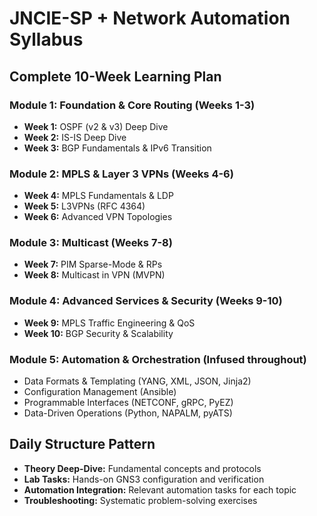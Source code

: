 # JNCIE-SP + Network Automation Syllabus

## Complete 10-Week Learning Plan

### Module 1: Foundation & Core Routing (Weeks 1-3)
- **Week 1:** OSPF (v2 & v3) Deep Dive
- **Week 2:** IS-IS Deep Dive  
- **Week 3:** BGP Fundamentals & IPv6 Transition

### Module 2: MPLS & Layer 3 VPNs (Weeks 4-6)
- **Week 4:** MPLS Fundamentals & LDP
- **Week 5:** L3VPNs (RFC 4364)
- **Week 6:** Advanced VPN Topologies

### Module 3: Multicast (Weeks 7-8)
- **Week 7:** PIM Sparse-Mode & RPs
- **Week 8:** Multicast in VPN (MVPN)

### Module 4: Advanced Services & Security (Weeks 9-10)
- **Week 9:** MPLS Traffic Engineering & QoS
- **Week 10:** BGP Security & Scalability

### Module 5: Automation & Orchestration (Infused throughout)
- Data Formats & Templating (YANG, XML, JSON, Jinja2)
- Configuration Management (Ansible)
- Programmable Interfaces (NETCONF, gRPC, PyEZ)
- Data-Driven Operations (Python, NAPALM, pyATS)

## Daily Structure Pattern
- **Theory Deep-Dive:** Fundamental concepts and protocols
- **Lab Tasks:** Hands-on GNS3 configuration and verification
- **Automation Integration:** Relevant automation tasks for each topic
- **Troubleshooting:** Systematic problem-solving exercises
